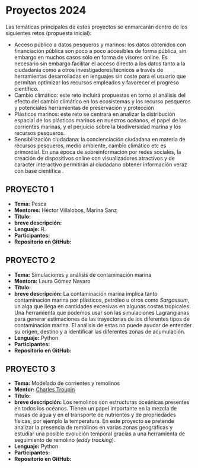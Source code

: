 # Proyectos 2024

Las temáticas principales de estos proyectos se enmarcarán dentro de los siguientes retos (propuesta inicial):  
-	Acceso público a datos pesqueros y marinos: los datos obtenidos con financiación pública son poco a poco accesibles de forma pública, sin embargo en muchos casos sólo en forma de visores online. Es necesario sin embargo facilitar el acceso directo a los datos tanto a la ciudadanía como a otros investigadores/técnicos a través de herramientas desarrolladas en lenguajes sin coste para el usuario que permitan optimizar los recursos empleados y favorecer el progreso científico.
-	Cambio climático: este reto incluirá propuestas en torno al análisis del efecto del cambio climático en los ecosistemas y los recurso pesqueros y potenciales herramientas de preservación y protección 
-	Plásticos marinos: este reto se centrará en analizar la distribución espacial de los plásticos marinos en nuestros océanos, el papel  de las corrientes marinas, y el perjuicio sobre la biodiversidad marina y los recursos pesqueros. 
- Sensibilización ciudadana: la concienciación ciudadana en materia de recursos pesqueros, medio ambiente, cambio climático etc es primordial. En una época de sobreinformación por redes sociales, la creación de dispositivos online con visualizadores atractivos y de carácter interactivo permitirán al ciudadano obtener información veraz con base científica .


## PROYECTO 1

- **Tema:** Pesca
- **Mentores:** Héctor Villalobos, Marina Sanz
- **Título:**
- **breve descripción:** 
- **Lenguaje:** R. 
- **Participantes:** 
- **Repositorio en GitHub:** 

## PROYECTO 2

- **Tema:** Simulaciones y análisis de contaminación marina
- **Mentora:** Laura Gómez Navaro
- **Título:** 
- **breve descripción:** La contaminación marina implica tanto contaminación marina por plásticos, petróleo u otros como _Sargassum_, un alga que llega en cantidades excesivas en algunas costas tropicales. Una herramienta que podemos usar son las simulaciones Lagrangianas para generar estimaciones de las trayectorias de los diferentes tipos de contaminación marina.  El análisis de estas no puede ayudar de entender su origen, destino y a identificar las diferentes zonas de acumulación.
- **Lenguaje:** Python
- **Participantes:** 
- **Repositorio en GitHub:** 

## PROYECTO 3

- **Tema:** Modelado de corrientes y remolinos
- **Mentor:** [Charles Troupin](https://github.com/ctroupin/)
- **Título:** 
- **breve descripción:** Los remolinos son estructuras oceánicas presentes en todos los océanos. Tienen un papel importante en la mezcla de masas de agua y en el transporte de nutrientes y de propriedades físicas, por ejemplo la temperatura. En este proyecto se pretende analizar la presencia de remolinos en varias zonas geográficas y estudiar una posible evolución temporal gracias a una herramienta de seguimiento de remolino (_eddy tracking_).
- **Lenguaje:** Python
- **Participantes:** 
- **Repositorio en GitHub:** 
